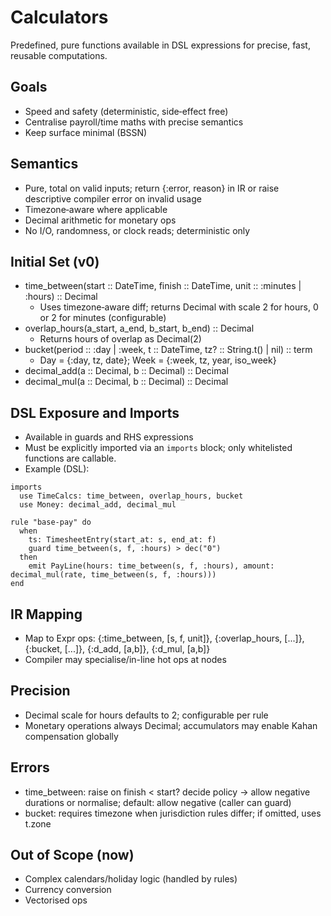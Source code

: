 # Calculators

Predefined, pure functions available in DSL expressions for precise, fast, reusable computations.

## Goals

- Speed and safety (deterministic, side‑effect free)
- Centralise payroll/time maths with precise semantics
- Keep surface minimal (BSSN)

## Semantics

- Pure, total on valid inputs; return {:error, reason} in IR or raise descriptive compiler error on invalid usage
- Timezone‑aware where applicable
- Decimal arithmetic for monetary ops
- No I/O, randomness, or clock reads; deterministic only

## Initial Set (v0)

- time_between(start :: DateTime, finish :: DateTime, unit :: :minutes | :hours) :: Decimal
  - Uses timezone‑aware diff; returns Decimal with scale 2 for hours, 0 or 2 for minutes (configurable)
- overlap_hours(a_start, a_end, b_start, b_end) :: Decimal
  - Returns hours of overlap as Decimal(2)
- bucket(period :: :day | :week, t :: DateTime, tz? :: String.t() | nil) :: term
  - Day = {:day, tz, date}; Week = {:week, tz, year, iso_week}
- decimal_add(a :: Decimal, b :: Decimal) :: Decimal
- decimal_mul(a :: Decimal, b :: Decimal) :: Decimal

## DSL Exposure and Imports

- Available in guards and RHS expressions
- Must be explicitly imported via an `imports` block; only whitelisted functions are callable.
- Example (DSL):

```dsl
imports
  use TimeCalcs: time_between, overlap_hours, bucket
  use Money: decimal_add, decimal_mul

rule "base-pay" do
  when
    ts: TimesheetEntry(start_at: s, end_at: f)
    guard time_between(s, f, :hours) > dec("0")
  then
    emit PayLine(hours: time_between(s, f, :hours), amount: decimal_mul(rate, time_between(s, f, :hours)))
end
```

## IR Mapping

- Map to Expr ops: {:time_between, [s, f, unit]}, {:overlap_hours, [...]}, {:bucket, [...]}, {:d_add, [a,b]}, {:d_mul, [a,b]}
- Compiler may specialise/in-line hot ops at nodes

## Precision

- Decimal scale for hours defaults to 2; configurable per rule
- Monetary operations always Decimal; accumulators may enable Kahan compensation globally

## Errors

- time_between: raise on finish < start? decide policy → allow negative durations or normalise; default: allow negative (caller can guard)
- bucket: requires timezone when jurisdiction rules differ; if omitted, uses t.zone

## Out of Scope (now)

- Complex calendars/holiday logic (handled by rules)
- Currency conversion
- Vectorised ops
